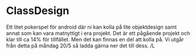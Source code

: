 ClassDesign
===========
Ett litet pokerspel för android där ni kan kolla på lite objektdesign samt annat som kan vara matnyttigt i era projekt.
Det är ett pågående projekt och klar till ca 14% för tillfället.
Men det kan finnas en del att kolla på. Vi utgår från detta på måndag 20/5 så ladda gärna ner det till dess.
/L
